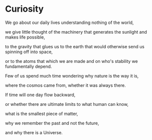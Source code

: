 Curiosity
=================
We go about our daily lives understanding nothing of the world, 

we give little thought of the machinery that generates the sunlight and makes life possible, 

to the gravity that glues us to the earth that would otherwise send us spinning off into space, 

or to the atoms that which we are made and on who's stability we fundamentally depend. 

Few of us spend much time wondering why nature is the way it is, 

where the cosmos came from, whether it was always there. 

If time will one day flow backward,

or whether there are ultimate limits to what human can know, 

what is the smallest piece of matter, 

why we remember the past and not the future, 

and why there is a Universe.
